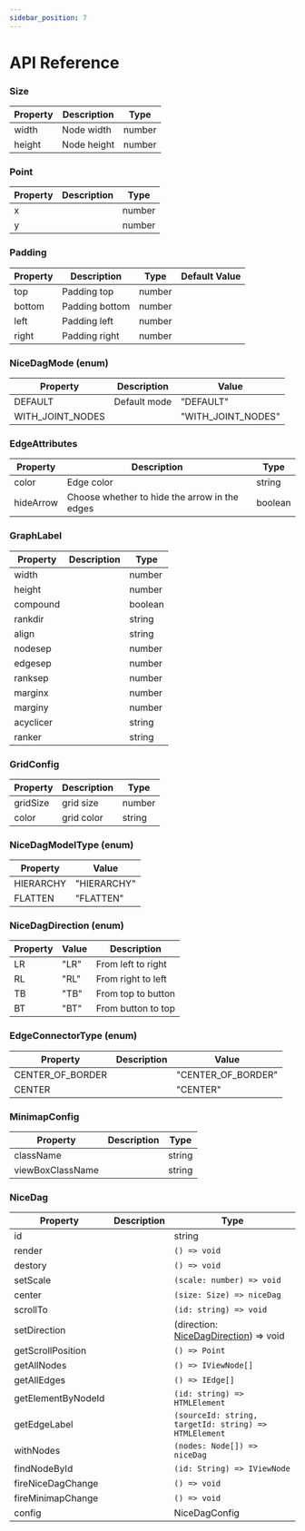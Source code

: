 ```yaml
---
sidebar_position: 7
---
```


# API Reference

### Size

| Property | Description | Type   |
| -------- | ----------- | ------ |
| width    | Node width  | number |
| height   | Node height | number |

### Point

| Property | Description | Type   |
| -------- | ----------- | ------ |
| x        |             | number |
| y        |             | number |

### Padding

| Property | Description    | Type   | Default Value |
| -------- | -------------- | ------ | ------------- |
| top      | Padding top    | number |               |
| bottom   | Padding bottom | number |               |
| left     | Padding left   | number |               |
| right    | Padding right  | number |               |

### NiceDagMode (enum)

| Property         | Description  | Value              |
| ---------------- | ------------ | ------------------ |
| DEFAULT          | Default mode | "DEFAULT"          |
| WITH_JOINT_NODES |              | "WITH_JOINT_NODES" |

### EdgeAttributes

| Property  | Description                                   | Type    |
| --------- | --------------------------------------------- | ------- |
| color     | Edge color                                    | string  |
| hideArrow | Choose whether to hide the arrow in the edges | boolean |

### GraphLabel

| Property  | Description | Type    |
| --------- | ----------- | ------- |
| width     |             | number  |
| height    |             | number  |
| compound  |             | boolean |
| rankdir   |             | string  |
| align     |             | string  |
| nodesep   |             | number  |
| edgesep   |             | number  |
| ranksep   |             | number  |
| marginx   |             | number  |
| marginy   |             | number  |
| acyclicer |             | string  |
| ranker    |             | string  |

### GridConfig

| Property | Description | Type   |
| -------- | ----------- | ------ |
| gridSize | grid size   | number |
| color    | grid color  | string |

### NiceDagModelType (enum)

| Property  | Value       |
| --------- | ----------- |
| HIERARCHY | "HIERARCHY" |
| FLATTEN   | "FLATTEN"   |

### NiceDagDirection (enum)

| Property | Value | Description        |
| -------- | ----- | ------------------ |
| LR       | "LR"  | From left to right |
| RL       | "RL"  | From right to left |
| TB       | "TB"  | From top to button |
| BT       | "BT"  | From button to top |

### EdgeConnectorType (enum)

| Property         | Description | Value              |
| ---------------- | ----------- | ------------------ |
| CENTER_OF_BORDER |             | "CENTER_OF_BORDER" |
| CENTER           |             | "CENTER"           |

### MinimapConfig

| Property         | Description | Type   |
| ---------------- | ----------- | ------ |
| className        |             | string |
| viewBoxClassName |             | string |

### NiceDag

| Property           | Description | Type                                                                        |
| ------------------ | ----------- | --------------------------------------------------------------------------- |
| id                 |             | string                                                                      |
| render             |             | `() => void`                                                                |
| destory            |             | `() => void`                                                                |
| setScale           |             | `(scale: number) => void`                                                   |
| center             |             | `(size: Size) => niceDag`                                                   |
| scrollTo           |             | `(id: string) => void`                                                      |
| setDirection       |             | (direction: [NiceDagDirection](./api-ref.md#nicedagdirection-enum)) => void |
| getScrollPosition  |             | `() => Point`                                                               |
| getAllNodes        |             | `() => IViewNode[]`                                                         |
| getAllEdges        |             | `() => IEdge[]`                                                             |
| getElementByNodeId |             | `(id: string) => HTMLElement`                                               |
| getEdgeLabel       |             | `(sourceId: string, targetId: string) => HTMLElement`                       |
| withNodes          |             | `(nodes: Node[]) => niceDag`                                                |
| findNodeById       |             | `(id: String) => IViewNode`                                                 |
| fireNiceDagChange  |             | `() => void`                                                                |
| fireMinimapChange  |             | `() => void`                                                                |
| config             |             | NiceDagConfig                                                               |
